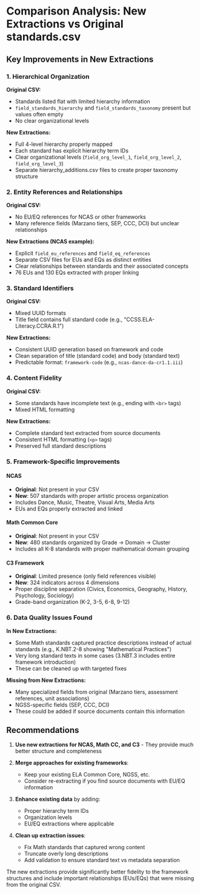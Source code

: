 # Comparison Analysis: New Extractions vs Original standards.csv

## Key Improvements in New Extractions

### 1. **Hierarchical Organization**
**Original CSV:**
- Standards listed flat with limited hierarchy information
- `field_standards_hierarchy` and `field_standards_taxonomy` present but values often empty
- No clear organizational levels

**New Extractions:**
- Full 4-level hierarchy properly mapped
- Each standard has explicit hierarchy term IDs
- Clear organizational levels (`field_org_level_1`, `field_org_level_2`, `field_org_level_3`)
- Separate hierarchy_additions.csv files to create proper taxonomy structure

### 2. **Entity References and Relationships**
**Original CSV:**
- No EU/EQ references for NCAS or other frameworks
- Many reference fields (Marzano tiers, SEP, CCC, DCI) but unclear relationships

**New Extractions (NCAS example):**
- Explicit `field_eu_references` and `field_eq_references` 
- Separate CSV files for EUs and EQs as distinct entities
- Clear relationships between standards and their associated concepts
- 76 EUs and 130 EQs extracted with proper linking

### 3. **Standard Identifiers**
**Original CSV:**
- Mixed UUID formats
- Title field contains full standard code (e.g., "CCSS.ELA-Literacy.CCRA.R.1")

**New Extractions:**
- Consistent UUID generation based on framework and code
- Clean separation of title (standard code) and body (standard text)
- Predictable format: `framework-code` (e.g., `ncas-dance-da-cr1.1.iii`)

### 4. **Content Fidelity**
**Original CSV:**
- Some standards have incomplete text (e.g., ending with `<br>` tags)
- Mixed HTML formatting

**New Extractions:**
- Complete standard text extracted from source documents
- Consistent HTML formatting (`<p>` tags)
- Preserved full standard descriptions

### 5. **Framework-Specific Improvements**

#### NCAS
- **Original**: Not present in your CSV
- **New**: 507 standards with proper artistic process organization
- Includes Dance, Music, Theatre, Visual Arts, Media Arts
- EUs and EQs properly extracted and linked

#### Math Common Core  
- **Original**: Not present in your CSV
- **New**: 480 standards organized by Grade → Domain → Cluster
- Includes all K-8 standards with proper mathematical domain grouping

#### C3 Framework
- **Original**: Limited presence (only field references visible)
- **New**: 324 indicators across 4 dimensions
- Proper discipline separation (Civics, Economics, Geography, History, Psychology, Sociology)
- Grade-band organization (K-2, 3-5, 6-8, 9-12)

### 6. **Data Quality Issues Found**

**In New Extractions:**
- Some Math standards captured practice descriptions instead of actual standards (e.g., K.NBT.2-8 showing "Mathematical Practices")
- Very long standard texts in some cases (3.NBT.3 includes entire framework introduction)
- These can be cleaned up with targeted fixes

**Missing from New Extractions:**
- Many specialized fields from original (Marzano tiers, assessment references, unit associations)
- NGSS-specific fields (SEP, CCC, DCI)
- These could be added if source documents contain this information

## Recommendations

1. **Use new extractions for NCAS, Math CC, and C3** - They provide much better structure and completeness

2. **Merge approaches for existing frameworks**:
   - Keep your existing ELA Common Core, NGSS, etc. 
   - Consider re-extracting if you find source documents with EU/EQ information

3. **Enhance existing data** by adding:
   - Proper hierarchy term IDs
   - Organization levels
   - EU/EQ extractions where applicable

4. **Clean up extraction issues**:
   - Fix Math standards that captured wrong content
   - Truncate overly long descriptions
   - Add validation to ensure standard text vs metadata separation

The new extractions provide significantly better fidelity to the framework structures and include important relationships (EUs/EQs) that were missing from the original CSV.